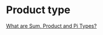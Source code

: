 # Product type

[What are Sum, Product and Pi Types?](https://manishearth.github.io/blog/2017/03/04/what-are-sum-product-and-pi-types/)
